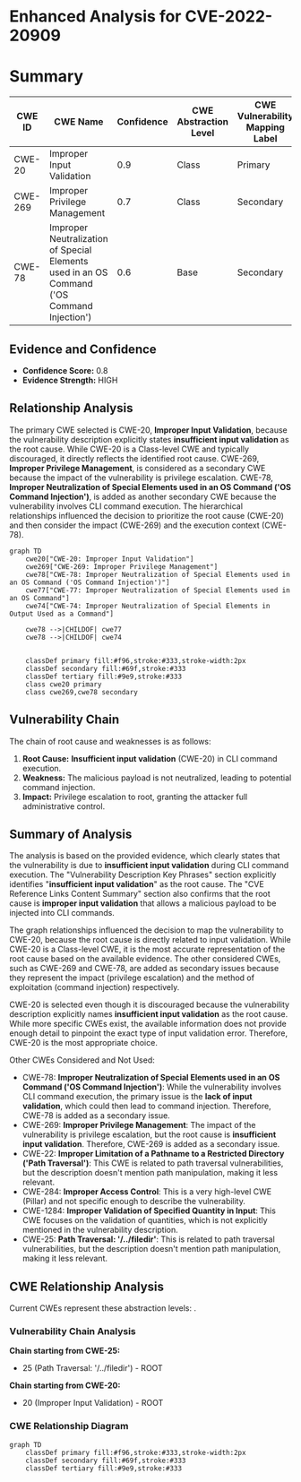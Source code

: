 # Enhanced Analysis for CVE-2022-20909

# Summary
| CWE ID | CWE Name | Confidence | CWE Abstraction Level | CWE Vulnerability Mapping Label | CWE-Vulnerability Mapping Notes |
|---|---|---|---|---|---|
| CWE-20 | Improper Input Validation | 0.9 | Class | Primary | Discouraged |
| CWE-269 | Improper Privilege Management | 0.7 | Class | Secondary | Discouraged |
| CWE-78 | Improper Neutralization of Special Elements used in an OS Command ('OS Command Injection') | 0.6 | Base | Secondary | Allowed |

## Evidence and Confidence

*   **Confidence Score:** 0.8
*   **Evidence Strength:** HIGH

## Relationship Analysis
The primary CWE selected is CWE-20, **Improper Input Validation**, because the vulnerability description explicitly states **insufficient input validation** as the root cause. While CWE-20 is a Class-level CWE and typically discouraged, it directly reflects the identified root cause. CWE-269, **Improper Privilege Management**, is considered as a secondary CWE because the impact of the vulnerability is privilege escalation. CWE-78, **Improper Neutralization of Special Elements used in an OS Command ('OS Command Injection')**, is added as another secondary CWE because the vulnerability involves CLI command execution. The hierarchical relationships influenced the decision to prioritize the root cause (CWE-20) and then consider the impact (CWE-269) and the execution context (CWE-78).

```mermaid
graph TD
    cwe20["CWE-20: Improper Input Validation"]
    cwe269["CWE-269: Improper Privilege Management"]
    cwe78["CWE-78: Improper Neutralization of Special Elements used in an OS Command ('OS Command Injection')"]
    cwe77["CWE-77: Improper Neutralization of Special Elements used in an OS Command"]
    cwe74["CWE-74: Improper Neutralization of Special Elements in Output Used as a Command"]

    cwe78 -->|CHILDOF| cwe77
    cwe78 -->|CHILDOF| cwe74
    

    classDef primary fill:#f96,stroke:#333,stroke-width:2px
    classDef secondary fill:#69f,stroke:#333
    classDef tertiary fill:#9e9,stroke:#333
    class cwe20 primary
    class cwe269,cwe78 secondary
```

## Vulnerability Chain
The chain of root cause and weaknesses is as follows:
  1.  **Root Cause:** **Insufficient input validation** (CWE-20) in CLI command execution.
  2.  **Weakness:** The malicious payload is not neutralized, leading to potential command injection.
  3.  **Impact:** Privilege escalation to root, granting the attacker full administrative control.

## Summary of Analysis
The analysis is based on the provided evidence, which clearly states that the vulnerability is due to **insufficient input validation** during CLI command execution. The "Vulnerability Description Key Phrases" section explicitly identifies "**insufficient input validation**" as the root cause. The "CVE Reference Links Content Summary" section also confirms that the root cause is **improper input validation** that allows a malicious payload to be injected into CLI commands.

The graph relationships influenced the decision to map the vulnerability to CWE-20, because the root cause is directly related to input validation. While CWE-20 is a Class-level CWE, it is the most accurate representation of the root cause based on the available evidence. The other considered CWEs, such as CWE-269 and CWE-78, are added as secondary issues because they represent the impact (privilege escalation) and the method of exploitation (command injection) respectively.

CWE-20 is selected even though it is discouraged because the vulnerability description explicitly names **insufficient input validation** as the root cause. While more specific CWEs exist, the available information does not provide enough detail to pinpoint the exact type of input validation error. Therefore, CWE-20 is the most appropriate choice.

Other CWEs Considered and Not Used:

*   CWE-78: **Improper Neutralization of Special Elements used in an OS Command ('OS Command Injection')**: While the vulnerability involves CLI command execution, the primary issue is the **lack of input validation**, which could then lead to command injection. Therefore, CWE-78 is added as a secondary issue.
*   CWE-269: **Improper Privilege Management**: The impact of the vulnerability is privilege escalation, but the root cause is **insufficient input validation**. Therefore, CWE-269 is added as a secondary issue.
*   CWE-22: **Improper Limitation of a Pathname to a Restricted Directory ('Path Traversal')**: This CWE is related to path traversal vulnerabilities, but the description doesn't mention path manipulation, making it less relevant.
*   CWE-284: **Improper Access Control**: This is a very high-level CWE (Pillar) and not specific enough to describe the vulnerability.
*   CWE-1284: **Improper Validation of Specified Quantity in Input**: This CWE focuses on the validation of quantities, which is not explicitly mentioned in the vulnerability description.
*   CWE-25: **Path Traversal: '/../filedir'**: This is related to path traversal vulnerabilities, but the description doesn't mention path manipulation, making it less relevant.


## CWE Relationship Analysis

Current CWEs represent these abstraction levels: .


### Vulnerability Chain Analysis

**Chain starting from CWE-25:**
- 25 (Path Traversal: '/../filedir') - ROOT


**Chain starting from CWE-20:**
- 20 (Improper Input Validation) - ROOT



### CWE Relationship Diagram

```mermaid
graph TD
    classDef primary fill:#f96,stroke:#333,stroke-width:2px
    classDef secondary fill:#69f,stroke:#333
    classDef tertiary fill:#9e9,stroke:#333
```